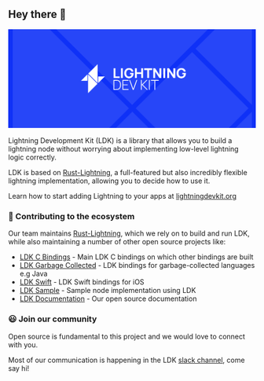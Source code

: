 ## Hey there 👋
![An image of the lightning development kit logo](https://github.com/lightningdevkit/.github/blob/main/profile/logo-banner.png?raw=true)

Lightning Development Kit (LDK) is a library that allows you to build a lightning node without worrying about implementing low-level lightning logic correctly.

LDK is based on [Rust-Lightning](https://github.com/rust-bitcoin/rust-lightning), a full-featured but also incredibly flexible lightning implementation, allowing you to decide how to use it.

Learn how to start adding Lightning to your apps at [lightningdevkit.org](https://lightningdevkit.org/)

### 🔨 Contributing to the ecosystem
Our team maintains [Rust-Lightning](https://github.com/rust-bitcoin/rust-lightning), which we rely on to build and run LDK, while also maintaining a number of other open source projects like:
 - [LDK C Bindings](https://github.com/lightningdevkit/ldk-c-bindings) - Main LDK C bindings on which other bindings are built
 - [LDK Garbage Collected](https://github.com/lightningdevkit/ldk-garbagecollected) - LDK bindings for garbage-collected languages e.g Java
 - [LDK Swift](https://github.com/lightningdevkit/ldk-swift) - LDK Swift bindings for iOS
 - [LDK Sample](https://github.com/lightningdevkit/ldk-sample) - Sample node implementation using LDK
 - [LDK Documentation](https://lightningdevkit.org/) - Our open source documentation

### 😃 Join our community
Open source is fundamental to this project and we would love to connect with you.

Most of our communication is happening in the LDK [slack channel](https://join.slack.com/t/lightningdevkit/shared_invite/zt-tte36cb7-r5f41MDn3ObFtDu~N9dCrQ), come say hi!


